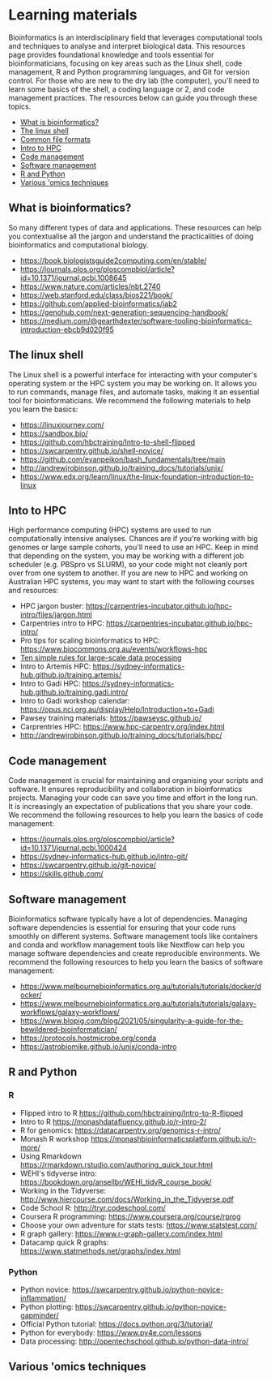 # Learning materials 

Bioinformatics is an interdisciplinary field that leverages computational tools and techniques to analyse and interpret biological data. This resources page provides foundational knowledge and tools essential for bioinformaticians, focusing on key areas such as the Linux shell, code management, R and Python programming languages, and Git for version control. For those who are new to the dry lab (the computer), you'll need to learn some basics of the shell, a coding language or 2, and code management practices. The resources below can guide you through these topics.

* [What is bioinformatics?](#what-is-bioinformatics)
* [The linux shell](#the-linux-shell)
* [Common file formats](./File_formats.md)
* [Intro to HPC](#into-to-hpc)
* [Code management](#code-management)
* [Software management](#software-management)
* [R and Python](#r-and-python)
* [Various 'omics techniques](#various-omics-techniques)

## What is bioinformatics?

So many different types of data and applications. These resources can help you contextualise all the jargon and understand the practicalities of doing bioinformatics and computational biology. 

* https://book.biologistsguide2computing.com/en/stable/ 
* https://journals.plos.org/ploscompbiol/article?id=10.1371/journal.pcbi.1008645 
* https://www.nature.com/articles/nbt.2740 
* https://web.stanford.edu/class/bios221/book/ 
* https://github.com/applied-bioinformatics/iab2 
* https://genohub.com/next-generation-sequencing-handbook/ 
* https://medium.com/@gearthdexter/software-tooling-bioinformatics-introduction-ebcb9d020f95 

## The linux shell 

The Linux shell is a powerful interface for interacting with your computer's operating system or the HPC system you may be working on. It allows you to run commands, manage files, and automate tasks, making it an essential tool for bioinformaticians. We recommend the following materials to help you learn the basics:

* https://linuxjourney.com/
* https://sandbox.bio/
* https://github.com/hbctraining/Intro-to-shell-flipped
* https://swcarpentry.github.io/shell-novice/
* https://github.com/evanpeikon/bash_fundamentals/tree/main
* http://andrewjrobinson.github.io/training_docs/tutorials/unix/
* https://www.edx.org/learn/linux/the-linux-foundation-introduction-to-linux 

## Into to HPC

High performance computing (HPC) systems are used to run computationally intensive analyses. Chances are if you're working with big genomes or large sample cohorts, you'll need to use an HPC. Keep in mind that depending on the system, you may be working with a different job scheduler (e.g. PBSpro vs SLURM), so your code might not cleanly port over from one system to another. If you are new to HPC and working on Australian HPC systems, you may want to start with the following courses and resources:

* HPC jargon buster: https://carpentries-incubator.github.io/hpc-intro/files/jargon.html
* Carpentries intro to HPC: https://carpentries-incubator.github.io/hpc-intro/
* Pro tips for scaling bioinformatics to HPC: https://www.biocommons.org.au/events/workflows-hpc
* [Ten simple rules for large-scale data processing](https://journals.plos.org/ploscompbiol/article?id=10.1371/journal.pcbi.1009757)
* Intro to Artemis HPC: https://sydney-informatics-hub.github.io/training.artemis/ 
* Intro to Gadi HPC: https://sydney-informatics-hub.github.io/training.gadi.intro/ 
* Intro to Gadi workshop calendar: https://opus.nci.org.au/display/Help/Introduction+to+Gadi 
* Pawsey training materials: https://pawseysc.github.io/ 
* Carprentries HPC: https://www.hpc-carpentry.org/index.html 
* http://andrewjrobinson.github.io/training_docs/tutorials/hpc/

## Code management

Code management is crucial for maintaining and organising your scripts and software. It ensures reproducibility and collaboration in bioinformatics projects. Managing your code can save you time and effort in the long run. It is increasingly an expectation of publications that you share your code. We recommend the following resources to help you learn the basics of code management:

* https://journals.plos.org/ploscompbiol/article?id=10.1371/journal.pcbi.1000424 
* https://sydney-informatics-hub.github.io/intro-git/
* https://swcarpentry.github.io/git-novice/
* https://skills.github.com/ 

## Software management

Bioinformatics software typically have a lot of dependencies. Managing software dependencies is essential for ensuring that your code runs smoothly on different systems. Software management tools like containers and conda and workflow management tools like Nextflow can help you manage software dependencies and create reproducible environments. We recommend the following resources to help you learn the basics of software management:

* https://www.melbournebioinformatics.org.au/tutorials/tutorials/docker/docker/ 
* https://www.melbournebioinformatics.org.au/tutorials/tutorials/galaxy-workflows/galaxy-workflows/ 
* https://www.blopig.com/blog/2021/05/singularity-a-guide-for-the-bewildered-bioinformatician/ 
* https://protocols.hostmicrobe.org/conda 
* https://astrobiomike.github.io/unix/conda-intro 

## R and Python 

### R 

* Flipped intro to R https://github.com/hbctraining/Intro-to-R-flipped
* Intro to R https://monashdatafluency.github.io/r-intro-2/
* R for genomics: https://datacarpentry.org/genomics-r-intro/ 
* Monash R workshop https://monashbioinformaticsplatform.github.io/r-more/ 
* Using Rmarkdown https://rmarkdown.rstudio.com/authoring_quick_tour.html
* WEHI's tidyverse intro: https://bookdown.org/ansellbr/WEHI_tidyR_course_book/
* Working in the Tidyverse: http://www.hiercourse.com/docs/Working_in_the_Tidyverse.pdf 
* Code School R: http://tryr.codeschool.com/ 
* Coursera R programming: https://www.coursera.org/course/rprog
* Choose your own adventure for stats tests: https://www.statstest.com/ 
* R graph gallery: https://www.r-graph-gallery.com/index.html 
* Datacamp quick R graphs: https://www.statmethods.net/graphs/index.html 


### Python 
* Python novice: https://swcarpentry.github.io/python-novice-inflammation/
* Python plotting: https://swcarpentry.github.io/python-novice-gapminder/
* Official Python tutorial: https://docs.python.org/3/tutorial/ 
* Python for everybody: https://www.py4e.com/lessons 
* Data processing: http://opentechschool.github.io/python-data-intro/ 

## Various 'omics techniques


